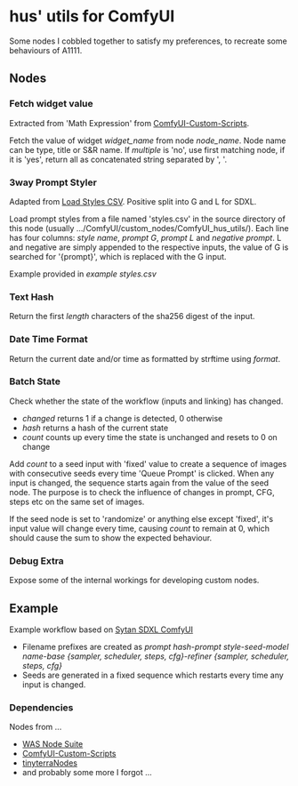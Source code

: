 # hus' utils for ComfyUI
Some nodes I cobbled together to satisfy my preferences, to recreate some behaviours of A1111.

## Nodes

### Fetch widget value
Extracted from 'Math Expression' from [ComfyUI-Custom-Scripts](https://github.com/pythongosssss/ComfyUI-Custom-Scripts).

Fetch the value of widget _widget_name_ from node _node_name_. Node name can be type, title or S&amp;R name. If _multiple_ is 'no', use first matching node, if it is 'yes', return all as concatenated string separated by ', '.

### 3way Prompt Styler
Adapted from [Load Styles CSV](https://github.com/theUpsider/ComfyUI-Styles_CSV_Loader). Positive split into G and L for SDXL.

Load prompt styles from a file named 'styles.csv' in the source directory of this node (usually .../ComfyUI/custom_nodes/ComfyUI_hus_utils/). Each line has four columns: _style name_, _prompt G_, _prompt L_ and _negative prompt_. L and negative are simply appended to the respective inputs, the value of G is searched for '{prompt}', which is replaced with the G input.

Example provided in _example styles.csv_

### Text Hash
Return the first _length_ characters of the sha256 digest of the input.

### Date Time Format
Return the current date and/or time as formatted by strftime using _format_.

### Batch State
Check whether the state of the workflow (inputs and linking) has changed.

- _changed_ returns 1 if a change is detected, 0 otherwise
- _hash_ returns a hash of the current state
- _count_ counts up every time the state is unchanged and resets to 0 on change

Add _count_ to a seed input with 'fixed' value to create a sequence of images with consecutive seeds every time 'Queue Prompt' is clicked. When any input is changed, the sequence starts again from the value of the seed node. The purpose is to check the influence of changes in prompt, CFG, steps etc on the same set of images.

If the seed node is set to 'randomize' or anything else except 'fixed', it's input value will change every time, causing _count_ to remain at 0, which should cause the sum to show the expected behaviour.

### Debug Extra
Expose some of the internal workings for developing custom nodes.

## Example
Example workflow based on [Sytan SDXL ComfyUI](https://github.com/SytanSD/Sytan-SDXL-ComfyUI)

- Filename prefixes are created as _prompt hash_-_prompt style_-_seed_-_model name_-_base {sampler, scheduler, steps, cfg}_-_refiner {sampler, scheduler, steps, cfg}_
- Seeds are generated in a fixed sequence which restarts every time any input is changed.

### Dependencies
Nodes from ...

- [WAS Node Suite](https://github.com/WASasquatch/was-node-suite-comfyui)
- [ComfyUI-Custom-Scripts](https://github.com/pythongosssss/ComfyUI-Custom-Scripts)
- [tinyterraNodes](https://github.com/TinyTerra/ComfyUI_tinyterraNodes)
- and probably some more I forgot ...
